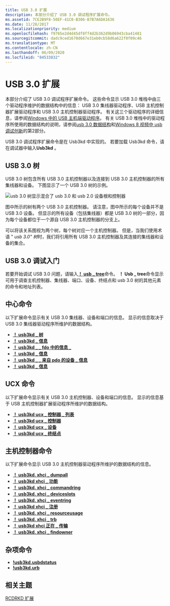 ```yaml
---
title: USB 3.0 扩展
description: 本部分介绍了 USB 3.0 调试程序扩展命令。
ms.assetid: 7CE2B9F8-50EF-41C0-B306-B7B7A6DA1636
ms.date: 11/28/2017
ms.localizationpriority: medium
ms.openlocfilehash: f9765e2d4d45df8ff4d2b362d9b06943cba41481
ms.sourcegitcommit: dadc9ced1670d667e31eb0cb58d6a622f0f09c46
ms.translationtype: MT
ms.contentlocale: zh-CN
ms.lasthandoff: 06/09/2020
ms.locfileid: "84533832"
---
```

# <a name="usb-30-extensions"></a>USB 3.0 扩展

本部分介绍了 USB 3.0 调试程序扩展命令。 这些命令显示 USB 3.0 堆栈中由三个驱动程序维护的数据结构中的信息： USB 3.0 集线器驱动程序、USB 主机控制器扩展驱动程序和 USB 3.0 主机控制器驱动程序。 有关这三个驱动程序的详细信息，请参阅[Windows 中的 USB 主机端驱动程序](https://docs.microsoft.com/windows-hardware/drivers/usbcon/usb-3-0-driver-stack-architecture)。 有关 USB 3.0 堆栈中的驱动程序所使用的数据结构的说明，请参阅[usb 3.0 数据结构](usb-3-0-data-structures.md)和[Windows 8 视频中 usb 调试创新](https://channel9.msdn.com/Events/BUILD/BUILD2011/HW-258P)的第2部分。

USB 3.0 调试程序扩展命令是在 Usb3kd 中实现的。 若要加载 Usb3kd 命令，请在调试器中输入**Usb3kd** 。

## <a name="span-idusb-3-treespan-usb-30-tree"></a><span id="usb-3-tree"></span>USB 3.0 树

USB 3.0 树包含所有 USB 3.0 主机控制器以及连接到 USB 3.0 主机控制器的所有集线器和设备。 下图显示了一个 USB 3.0 树的示例。

![usb 3.0 树显示混合了 usb 3.0 和 usb 2.0 设备根和控制器](images/usb3tree01.png)

图中所示的树有两个 USB 3.0 主机控制器。 请注意，图中所示的每个设备并不是 USB 3.0 设备。 但显示的所有设备（包括集线器）都是 USB 3.0 树的一部分，因为每个设备都位于一个源自 USB 3.0 主机控制器的分支上。

可以将该关系图视为两个树，每个树对应一个主机控制器。 但是，当我们使用术语 " *usb 3.0" 树*时，我们将引用所有 USB 3.0 主机控制器及其连接的集线器和设备的集合。

## <a name="getting-started-with-usb-30-debugging"></a>USB 3.0 调试入门

若要开始调试 USB 3.0 问题，请输入[**！ usb \_ tree**](-usb3kd-usb-tree.md)命令。 **！ Usb \_ tree**命令显示可用于调查主机控制器、集线器、端口、设备、终结点和 usb 3.0 树的其他元素的命令和地址列表。

## <a name="hub-commands"></a>中心命令

以下扩展命令显示有关 USB 3.0 集线器、设备和端口的信息。 显示的信息取决于 USB 3.0 集线器驱动程序所维护的数据结构。

-   [**！ usb3kd \_ 树**](-usb3kd-usb-tree.md)
-   [**！ usb3kd \_ 信息**](-usb3kd-hub-info.md)
-   [**！ usb3kd \_ \_ fdo 中的信息 \_**](-usb3kd-hub-info-from-fdo.md)
-   [**！ usb3kd \_ 信息**](-usb3kd-device-info.md)
-   [**！ usb3kd \_ \_ 来自 pdo 的设备 \_ 信息**](-usb3kd-device-info-from-pdo.md)
-   [**！ usb3kd \_ 信息**](-usb3kd-port-info.md)

## <a name="ucx-commands"></a>UCX 命令


以下扩展命令显示有关 USB 3.0 主机控制器、设备和端口的信息。 显示的信息基于 USB 主机控制器扩展驱动程序所维护的数据结构。

-   [**！ usb3kd ucx \_ 控制器 \_ 列表**](-usb3kd-ucx-controller-list.md)
-   [**！ usb3kd ucx \_ 控制器**](-usb3kd-ucx-controller.md)
-   [**！ usb3kd ucx \_ 设备**](-usb3kd-ucx-device.md)
-   [**！ usb3kd ucx \_ 终结点**](-usb3kd-ucx-endpoint.md)

## <a name="host-controller-commands"></a>主机控制器命令


以下扩展命令显示 USB 3.0 主机控制器驱动程序所维护的数据结构的信息。

-   [**！ usb3kd. xhci \_ dumpall**](-usb3kd-xhci-dumpall.md)
-   [**！ usb3kd xhci \_ 功能**](-usb3kd-xhci-capability.md)
-   [**！ usb3kd. xhci \_ commandring**](-usb3kd-xhci-commandring.md)
-   [**！ usb3kd. xhci \_ deviceslots**](-usb3kd-xhci-deviceslots.md)
-   [**！ usb3kd. xhci \_ eventring**](-usb3kd-xhci-eventring.md)
-   [**！ usb3kd xhci \_ 注册**](-usb3kd-xhci-registers.md)
-   [**！ usb3kd. xhci \_ resourceusage**](-usb3kd-xhci-resourceusage.md)
-   [**！ usb3kd. xhci \_ trb**](-usb3kd-xhci-trb.md)
-   [**！ usb3kd xhci 正在 \_ 传输**](-usb3kd-xhci-transferring.md)
-   [**！ usb3kd. xhci \_ findowner**](-usb3kd-xhci-findowner.md)

## <a name="miscellaneous-commands"></a>杂项命令

-   [**!usb3kd.usbdstatus**](-usb3kd-usbdstatus.md)
-   [**!usb3kd.urb**](-usb3kd-urb.md)

## <a name="span-idrelated_topicsspanrelated-topics"></a><span id="related_topics"></span>相关主题

[RCDRKD 扩展](rcdrkd-extensions.md)
